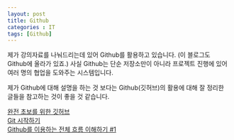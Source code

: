 ```yaml
---
layout: post
title: Github
categories : IT
tags: [Github]
---
```


제가 강의자료를 나눠드리는데 있어 Github를 활용하고 있습니다.
(이 블로그도 Github에 올라가 있죠.)
사실 Github는 단순 저장소만이 아니라 프로젝트 진행에 있어 여러 명의 협업을 도와주는 시스템입니다.

제가 Github에 대해 설명을 하는 것 보다는 Github(깃허브)의 활용에 대해 잘 정리한 글들을 참고하는 것이 좋을 것 같습니다.


[완전 초보를 위한 깃허브](https://nolboo.kim/blog/2013/10/06/github-for-beginner/)   
[Git 시작하기](https://git-scm.com/book/ko/v1/%EC%8B%9C%EC%9E%91%ED%95%98%EA%B8%B0)   
[Github를 이용하는 전체 흐름 이해하기 #1](https://blog.outsider.ne.kr/865)

